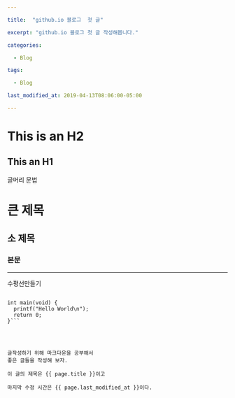 ```yaml
---

title:  "github.io 블로그  첫 글"

excerpt: "github.io 블로그 첫 글 작성해봅니다."

categories:

  - Blog

tags:

  - Blog

last_modified_at: 2019-04-13T08:06:00-05:00

---
```


This is an H2
=============

This an H1
----------

글머리 문법
# 큰 제목
## 소 제목
### 본문

***
수평선만들기

```#include <stdio.h>

int main(void) {
  printf("Hello World\n");
  return 0;
}```




글작성하기 위해 마크다운을 공부해서 
좋은 글들을 작성해 보자.

이 글의 제목은 {{ page.title }}이고

마지막 수정 시간은 {{ page.last_modified_at }}이다.